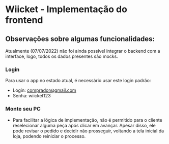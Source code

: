 # Wiicket - Implementação do frontend

## Observações sobre algumas funcionalidades:
Atualmente (07/07/2022) não foi ainda possível integrar o backend com a interface, logo, todos os dados presentes são mocks.

### Login
Para usar o app no estado atual, é necessário usar este login padrão:
- Login: comprador@gmail.com
- Senha: wiicket123

### Monte seu PC
- Para facilitar a lógica de implementação, não é permitido para o cliente reselecionar alguma peça após clicar em avançar. Apesar disso, ele pode revisar o pedido e decidir não prosseguir, voltando a tela inicial da loja, podendo reiniciar o processo.
